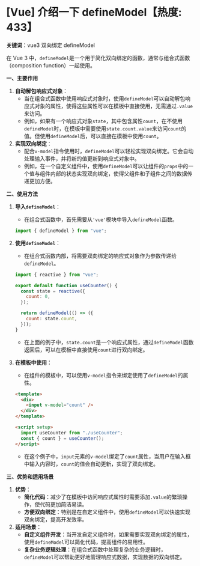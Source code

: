 # [Vue] 介绍一下 defineModel【热度: 433】

**关键词**：vue3 双向绑定 defineModel

在 Vue 3 中，`defineModel`是一个用于简化双向绑定的函数，通常与组合式函数（composition function）一起使用。

**一、主要作用**

1. **自动解包响应式对象**：
   - 当在组合式函数中使用响应式对象时，使用`defineModel`可以自动解包响应式对象的属性，使得这些属性可以在模板中直接使用，无需通过`.value`来访问。
   - 例如，如果有一个响应式对象`state`，其中包含属性`count`，在不使用`defineModel`时，在模板中需要使用`state.count.value`来访问`count`的值。但使用`defineModel`后，可以直接在模板中使用`count`。
2. **实现双向绑定**：
   - 配合`v-model`指令使用时，`defineModel`可以轻松实现双向绑定。它会自动处理输入事件，并将新的值更新到响应式对象中。
   - 例如，在一个自定义组件中，使用`defineModel`可以让组件的`props`中的一个值与组件内部的状态实现双向绑定，使得父组件和子组件之间的数据传递更加方便。

**二、使用方法**

1. **导入`defineModel`**：
   - 在组合式函数中，首先需要从`'vue'`模块中导入`defineModel`函数。
   ```javascript
   import { defineModel } from "vue";
   ```
2. **使用`defineModel`**：

   - 在组合式函数内部，将需要双向绑定的响应式对象作为参数传递给`defineModel`。

   ```javascript
   import { reactive } from "vue";

   export default function useCounter() {
     const state = reactive({
       count: 0,
     });

     return defineModel(() => ({
       count: state.count,
     }));
   }
   ```

   - 在上面的例子中，`state.count`是一个响应式属性，通过`defineModel`函数返回后，可以在模板中直接使用`count`进行双向绑定。

3. **在模板中使用**：

   - 在组件的模板中，可以使用`v-model`指令来绑定使用了`defineModel`的属性。

   ```html
   <template>
     <div>
       <input v-model="count" />
     </div>
   </template>

   <script setup>
     import useCounter from "./useCounter";
     const { count } = useCounter();
   </script>
   ```

   - 在这个例子中，`input`元素的`v-model`绑定了`count`属性，当用户在输入框中输入内容时，`count`的值会自动更新，实现了双向绑定。

**三、优势和适用场景**

1. **优势**：
   - **简化代码**：减少了在模板中访问响应式属性时需要添加`.value`的繁琐操作，使代码更加简洁易读。
   - **方便双向绑定**：特别是在自定义组件中，使用`defineModel`可以快速实现双向绑定，提高开发效率。
2. **适用场景**：
   - **自定义组件开发**：当开发自定义组件时，如果需要实现双向绑定的属性，使用`defineModel`可以简化代码，提高组件的易用性。
   - **复杂业务逻辑处理**：在组合式函数中处理复杂的业务逻辑时，`defineModel`可以帮助更好地管理响应式数据，实现数据的双向绑定。